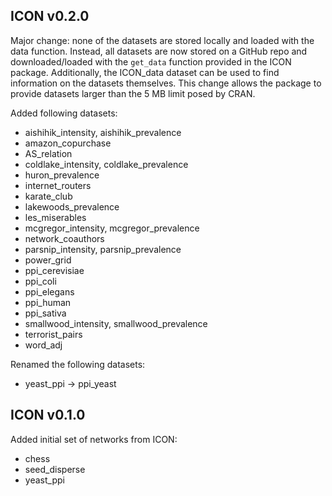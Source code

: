 ## ICON v0.2.0

Major change: none of the datasets are stored locally and loaded with the data function.
Instead, all datasets are now stored on a GitHub repo and downloaded/loaded with the `get_data` function provided in the ICON package.
Additionally, the ICON_data dataset can be used to find information on the datasets themselves.
This change allows the package to provide datasets larger than the 5 MB limit posed by CRAN.

Added following datasets:
* aishihik_intensity, aishihik_prevalence
* amazon_copurchase
* AS_relation
* coldlake_intensity, coldlake_prevalence
* huron_prevalence
* internet_routers
* karate_club
* lakewoods_prevalence
* les_miserables
* mcgregor_intensity, mcgregor_prevalence
* network_coauthors
* parsnip_intensity, parsnip_prevalence
* power_grid
* ppi_cerevisiae
* ppi_coli
* ppi_elegans
* ppi_human
* ppi_sativa
* smallwood_intensity, smallwood_prevalence
* terrorist_pairs
* word_adj

Renamed the following datasets:
* yeast_ppi -> ppi_yeast

## ICON v0.1.0

Added initial set of networks from ICON:
* chess
* seed_disperse
* yeast_ppi
